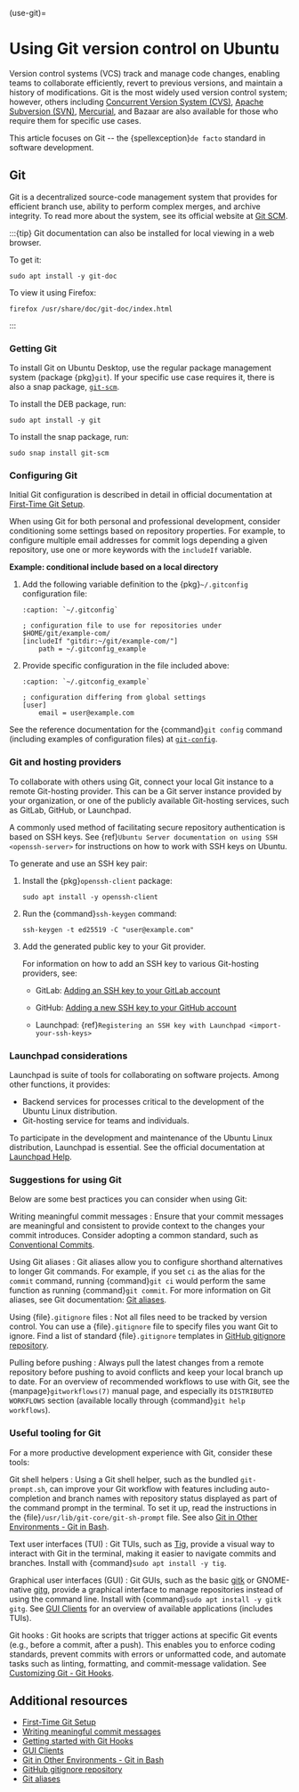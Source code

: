 (use-git)=
# Using Git version control on Ubuntu

Version control systems (VCS) track and manage code changes, enabling teams to collaborate efficiently, revert to previous versions, and maintain a history of modifications. Git is the most widely used version control system; however, others including [Concurrent Version System (CVS)](https://www.nongnu.org/cvs/), [Apache Subversion (SVN)](https://subversion.apache.org/), [Mercurial](https://www.mercurial-scm.org/), and Bazaar are also available for those who require them for specific use cases.

This article focuses on Git -- the {spellexception}`de facto` standard in software development.


## Git

Git is a decentralized source-code management system that provides for efficient branch use, ability to perform complex merges, and archive integrity. To read more about the system, see its official website at [Git SCM](https://git-scm.com/).

:::{tip}
Git documentation can also be installed for local viewing in a web browser.

To get it:

```none
sudo apt install -y git-doc
```

To view it using Firefox:

```none
firefox /usr/share/doc/git-doc/index.html
```
:::


### Getting Git

To install Git on Ubuntu Desktop, use the regular package management system (package {pkg}`git`). If your specific use case requires it, there is also a snap package, [`git-scm`](https://snapcraft.io/git-scm).

To install the DEB package, run:

```none
sudo apt install -y git
```

To install the snap package, run:

```none
sudo snap install git-scm
```


### Configuring Git

Initial Git configuration is described in detail in official documentation at [First-Time Git Setup](https://git-scm.com/book/en/v2/Getting-Started-First-Time-Git-Setup).

When using Git for both personal and professional development, consider conditioning some settings based on repository properties. For example, to configure multiple email addresses for commit logs depending a given repository, use one or more keywords with the `includeIf` variable.

**Example: conditional include based on a local directory**

1. Add the following variable definition to the {pkg}`~/.gitconfig` configuration file:

    ```{code-block} ini
    :caption: `~/.gitconfig`

    ; configuration file to use for repositories under $HOME/git/example-com/
    [includeIf "gitdir:~/git/example-com/"]
        path = ~/.gitconfig_example
    ```

2. Provide specific configuration in the file included above:

    ```{code-block} ini
    :caption: `~/.gitconfig_example`

    ; configuration differing from global settings
    [user]
        email = user@example.com
    ```

See the reference documentation for the {command}`git config` command (including examples of configuration files) at [`git-config`](https://git-scm.com/docs/git-config).


### Git and hosting providers

To collaborate with others using Git, connect your local Git instance to a remote Git-hosting provider. This can be a Git server instance provided by your organization, or one of the publicly available Git-hosting services, such as GitLab, GitHub, or Launchpad.

A commonly used method of facilitating secure repository authentication is based on SSH keys. See {ref}`Ubuntu Server documentation on using SSH <openssh-server>` for instructions on how to work with SSH keys on Ubuntu.

To generate and use an SSH key pair:

1. Install the {pkg}`openssh-client` package:

    ```none
    sudo apt install -y openssh-client
    ```

2. Run the {command}`ssh-keygen` command:

    ```none
    ssh-keygen -t ed25519 -C "user@example.com"
    ```
3. Add the generated public key to your Git provider.

   For information on how to add an SSH key to various Git-hosting providers, see:

    * GitLab: [Adding an SSH key to your GitLab account](https://docs.gitlab.com/ee/user/ssh.html#add-an-ssh-key-to-your-gitlab-account)

    * GitHub: [Adding a new SSH key to your GitHub account](https://docs.github.com/en/authentication/connecting-to-github-with-ssh/adding-a-new-ssh-key-to-your-github-account?platform=linux)

    * Launchpad: {ref}`Registering an SSH key with Launchpad <import-your-ssh-keys>`


### Launchpad considerations

Launchpad is suite of tools for collaborating on software projects. Among other functions, it provides:

* Backend services for processes critical to the development of the Ubuntu Linux distribution.
* Git-hosting service for teams and individuals.

To participate in the development and maintenance of the Ubuntu Linux distribution, Launchpad is essential. See the official documentation at [Launchpad Help](https://help.launchpad.net/).


### Suggestions for using Git

Below are some best practices you can consider when using Git:

Writing meaningful commit messages
: Ensure that your commit messages are meaningful and consistent to provide context to the changes your commit introduces. Consider adopting a common standard, such as [Conventional Commits](https://www.conventionalcommits.org/).

Using Git aliases
: Git aliases allow you to configure shorthand alternatives to longer Git commands. For example, if you set `ci` as the alias for the `commit` command, running {command}`git ci` would perform the same function as running {command}`git commit`. For more information on Git aliases, see Git documentation: [Git aliases](https://git-scm.com/book/en/v2/Git-Basics-Git-Aliases).

Using {file}`.gitignore` files
: Not all files need to be tracked by version control. You can use a {file}`.gitignore` file to specify files you want Git to ignore. Find a list of standard {file}`.gitignore` templates in [GitHub gitignore repository](https://github.com/github/gitignore).

Pulling before pushing
: Always pull the latest changes from a remote repository before pushing to avoid conflicts and keep your local branch up to date. For an overview of recommended workflows to use with Git, see the {manpage}`gitworkflows(7)` manual page, and especially its `DISTRIBUTED WORKFLOWS` section (available locally through {command}`git help workflows`).


### Useful tooling for Git

For a more productive development experience with Git, consider these tools:

Git shell helpers
: Using a Git shell helper, such as the bundled `git-prompt.sh`, can improve your Git workflow with features including auto-completion and branch names with repository status displayed as part of the command prompt in the terminal. To set it up, read the instructions in the {file}`/usr/lib/git-core/git-sh-prompt` file. See also [Git in Other Environments - Git in Bash](https://git-scm.com/book/id/v2/Appendix-A%3A-Git-in-Other-Environments-Git-in-Bash).

Text user interfaces (TUI)
: Git TUIs, such as [Tig](https://jonas.github.io/tig/), provide a visual way to interact with Git in the terminal, making it easier to navigate commits and branches. Install with {command}`sudo apt install -y tig`.

Graphical user interfaces (GUI)
: Git GUIs, such as the basic [gitk](https://git-scm.com/docs/gitk) or GNOME-native [gitg](https://wiki.gnome.org/Apps/Gitg/), provide a graphical interface to manage repositories instead of using the command line. Install with {command}`sudo apt install -y gitk gitg`. See [GUI Clients](https://git-scm.com/downloads/guis?os=linux) for an overview of available applications (includes TUIs).

Git hooks
: Git hooks are scripts that trigger actions at specific Git events (e.g., before a commit, after a push). This enables you to enforce coding standards, prevent commits with errors or unformatted code, and automate tasks such as linting, formatting, and commit-message validation. See [Customizing Git - Git Hooks](https://git-scm.com/book/en/v2/Customizing-Git-Git-Hooks).


## Additional resources

- [First-Time Git Setup](https://git-scm.com/book/en/v2/Getting-Started-First-Time-Git-Setup)
- [Writing meaningful commit messages](https://www.conventionalcommits.org/en/v1.0.0/#summary)
- [Getting started with Git Hooks](https://git-scm.com/book/ms/v2/Customizing-Git-Git-Hooks)
- [GUI Clients](https://git-scm.com/downloads/guis?os=linux)
- [Git in Other Environments - Git in Bash](https://git-scm.com/book/id/v2/Appendix-A%3A-Git-in-Other-Environments-Git-in-Bash)
- [GitHub gitignore repository](https://github.com/github/gitignore)
- [Git aliases](https://git-scm.com/book/en/v2/Git-Basics-Git-Aliases)
